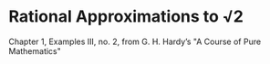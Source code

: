 # Rational Approximations to √2

Chapter 1, Examples III, no. 2, from G. H. Hardy’s "A Course of Pure Mathematics"
